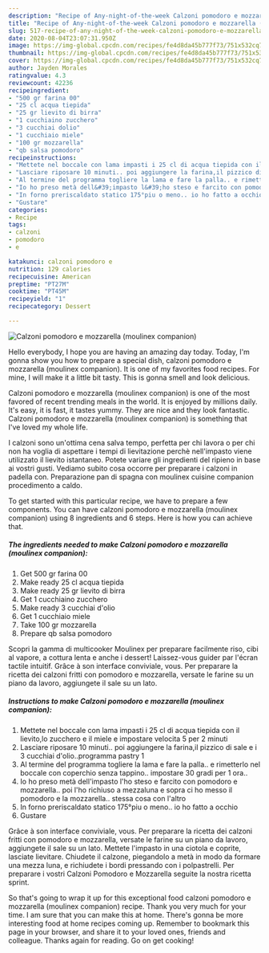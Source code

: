 ```yaml
---
description: "Recipe of Any-night-of-the-week Calzoni pomodoro e mozzarella (moulinex companion)"
title: "Recipe of Any-night-of-the-week Calzoni pomodoro e mozzarella (moulinex companion)"
slug: 517-recipe-of-any-night-of-the-week-calzoni-pomodoro-e-mozzarella-moulinex-companion
date: 2020-08-04T23:07:31.950Z
image: https://img-global.cpcdn.com/recipes/fe4d8da45b777f73/751x532cq70/calzoni-pomodoro-e-mozzarella-moulinex-companion-recipe-main-photo.jpg
thumbnail: https://img-global.cpcdn.com/recipes/fe4d8da45b777f73/751x532cq70/calzoni-pomodoro-e-mozzarella-moulinex-companion-recipe-main-photo.jpg
cover: https://img-global.cpcdn.com/recipes/fe4d8da45b777f73/751x532cq70/calzoni-pomodoro-e-mozzarella-moulinex-companion-recipe-main-photo.jpg
author: Jayden Morales
ratingvalue: 4.3
reviewcount: 42236
recipeingredient:
- "500 gr farina 00"
- "25 cl acqua tiepida"
- "25 gr lievito di birra"
- "1 cucchiaino zucchero"
- "3 cucchiai dolio"
- "1 cucchiaio miele"
- "100 gr mozzarella"
- "qb salsa pomodoro"
recipeinstructions:
- "Mettete nel boccale con lama impasti i 25 cl di acqua tiepida con il lievito,lo zucchero e il miele e impostare velocita 5 per 2 minuti"
- "Lasciare riposare 10 minuti.. poi aggiungere la farina,il pizzico di sale e i 3 cucchiai d&#39;olio..programma pastry 1"
- "Al termine del programma togliere la lama e fare la palla.. e rimetterlo nel boccale con coperchio senza tappino.. impostare 30 gradi per 1 ora.."
- "Io ho preso metà dell&#39;impasto l&#39;ho steso e farcito con pomodoro e mozzarella.. poi l&#39;ho richiuso a mezzaluna e sopra ci ho messo il pomodoro e la mozzarella.. stessa cosa con l&#39;altro"
- "In forno preriscaldato statico 175°piu o meno.. io ho fatto a occhio"
- "Gustare"
categories:
- Recipe
tags:
- calzoni
- pomodoro
- e

katakunci: calzoni pomodoro e 
nutrition: 129 calories
recipecuisine: American
preptime: "PT27M"
cooktime: "PT45M"
recipeyield: "1"
recipecategory: Dessert

---
```



![Calzoni pomodoro e mozzarella (moulinex companion)](https://img-global.cpcdn.com/recipes/fe4d8da45b777f73/751x532cq70/calzoni-pomodoro-e-mozzarella-moulinex-companion-recipe-main-photo.jpg)

Hello everybody, I hope you are having an amazing day today. Today, I'm gonna show you how to prepare a special dish, calzoni pomodoro e mozzarella (moulinex companion). It is one of my favorites food recipes. For mine, I will make it a little bit tasty. This is gonna smell and look delicious.

Calzoni pomodoro e mozzarella (moulinex companion) is one of the most favored of recent trending meals in the world. It is enjoyed by millions daily. It's easy, it is fast, it tastes yummy. They are nice and they look fantastic. Calzoni pomodoro e mozzarella (moulinex companion) is something that I've loved my whole life.

I calzoni sono un&#39;ottima cena salva tempo, perfetta per chi lavora o per chi non ha voglia di aspettare i tempi di lievitazione perchè nell&#39;impasto viene utilizzato il lievito istantaneo. Potete variare gli ingredienti del ripieno in base ai vostri gusti. Vediamo subito cosa occorre per preparare i calzoni in padella con. Preparazione pan di spagna con moulinex cuisine companion procedimento a caldo.


To get started with this particular recipe, we have to prepare a few components. You can have calzoni pomodoro e mozzarella (moulinex companion) using 8 ingredients and 6 steps. Here is how you can achieve that.

<!--inarticleads1-->

##### The ingredients needed to make Calzoni pomodoro e mozzarella (moulinex companion):

1. Get 500 gr farina 00
1. Make ready 25 cl acqua tiepida
1. Make ready 25 gr lievito di birra
1. Get 1 cucchiaino zucchero
1. Make ready 3 cucchiai d&#39;olio
1. Get 1 cucchiaio miele
1. Take 100 gr mozzarella
1. Prepare qb salsa pomodoro


Scopri la gamma di multicooker Moulinex per preparare facilmente riso, cibi al vapore, a cottura lenta e anche i dessert! Laissez-vous guider par l&#39;écran tactile intuitif. Grâce à son interface conviviale, vous. Per preparare la ricetta dei calzoni fritti con pomodoro e mozzarella, versate le farine su un piano da lavoro, aggiungete il sale su un lato. 

<!--inarticleads2-->

##### Instructions to make Calzoni pomodoro e mozzarella (moulinex companion):

1. Mettete nel boccale con lama impasti i 25 cl di acqua tiepida con il lievito,lo zucchero e il miele e impostare velocita 5 per 2 minuti
1. Lasciare riposare 10 minuti.. poi aggiungere la farina,il pizzico di sale e i 3 cucchiai d&#39;olio..programma pastry 1
1. Al termine del programma togliere la lama e fare la palla.. e rimetterlo nel boccale con coperchio senza tappino.. impostare 30 gradi per 1 ora..
1. Io ho preso metà dell&#39;impasto l&#39;ho steso e farcito con pomodoro e mozzarella.. poi l&#39;ho richiuso a mezzaluna e sopra ci ho messo il pomodoro e la mozzarella.. stessa cosa con l&#39;altro
1. In forno preriscaldato statico 175°piu o meno.. io ho fatto a occhio
1. Gustare


Grâce à son interface conviviale, vous. Per preparare la ricetta dei calzoni fritti con pomodoro e mozzarella, versate le farine su un piano da lavoro, aggiungete il sale su un lato. Mettete l&#39;impasto in una ciotola e coprite, lasciate lievitare. Chiudete il calzone, piegandolo a metà in modo da formare una mezza luna, e richiudete i bordi pressando con i polpastrelli. Per preparare i vostri Calzoni Pomodoro e Mozzarella seguite la nostra ricetta sprint. 

So that's going to wrap it up for this exceptional food calzoni pomodoro e mozzarella (moulinex companion) recipe. Thank you very much for your time. I am sure that you can make this at home. There's gonna be more interesting food at home recipes coming up. Remember to bookmark this page in your browser, and share it to your loved ones, friends and colleague. Thanks again for reading. Go on get cooking!
